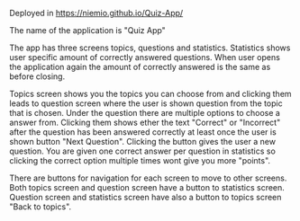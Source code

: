 Deployed in https://niemio.github.io/Quiz-App/

The name of the application is "Quiz App"

The app has three screens topics, questions and statistics. Statistics shows user specific amount of correctly answered questions. When user opens the application again the amount of correctly answered is the same as before closing.

Topics screen shows you the topics you can choose from and clicking them leads to question screen where the user is shown question from the topic that is chosen. Under the question there are multiple options to choose a answer from. Clicking them shows ether the text "Correct" or "Incorrect" after the question has been answered correctly at least once the user is shown button "Next Question". Clicking the button gives the user a new question. You are given one correct answer per question in statistics so clicking the correct option multiple times wont give you more "points".

There are buttons for navigation for each screen to move to other screens. Both topics screen and question screen have a button to statistics screen. Question screen and statistics screen have also a button to topics screen "Back to topics".
